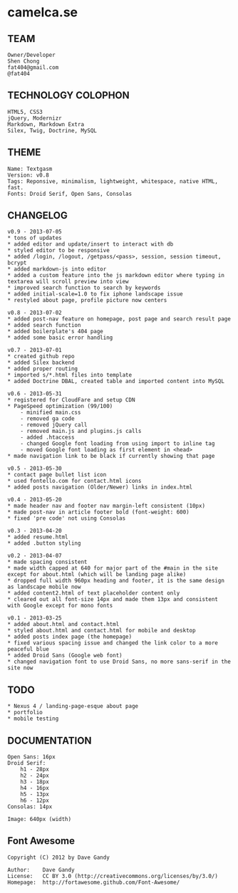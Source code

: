 # camelca.se

## TEAM

    Owner/Developer
    Shen Chong
    fat404@gmail.com
    @fat404

## TECHNOLOGY COLOPHON

    HTML5, CSS3
    jQuery, Modernizr
    Markdown, Markdown Extra
    Silex, Twig, Doctrine, MySQL

## THEME
  
    Name: Textgasm
    Version: v0.8
    Tags: Reponsive, minimalism, lightweight, whitespace, native HTML, fast.
    Fonts: Droid Serif, Open Sans, Consolas

## CHANGELOG
    v0.9 - 2013-07-05
    * tons of updates
    * added editor and update/insert to interact with db
    * styled editor to be responsive
    * added /login, /logout, /getpass/<pass>, session, session timeout, bcrypt
    * added markdown-js into editor
    * added a custom feature into the js markdown editor where typing in textarea will scroll preview into view
    * improved search function to search by keywords
    * added initial-scale=1.0 to fix iphone landscape issue
    * restyled about page, profile picture now centers

    v0.8 - 2013-07-02
    * added post-nav feature on homepage, post page and search result page
    * added search function
    * added boilerplate's 404 page
    * added some basic error handling

    v0.7 - 2013-07-01
    * created github repo
    * added Silex backend
    * added proper routing
    * imported s/*.html files into template
    * added Doctrine DBAL, created table and imported content into MySQL

    v0.6 - 2013-05-31
    * registered for CloudFare and setup CDN
    * PageSpeed optimization (99/100)
        - minified main.css
        - removed ga code
        - removed jQuery call
        - removed main.js and plugins.js calls
        - added .htaccess
        - changed Google font loading from using import to inline tag
        - moved Google font loading as first element in <head>
    * made navigation link to be black if currently showing that page

    v0.5 - 2013-05-30
    * contact page bullet list icon
    * used fontello.com for contact.html icons
    * added posts navigation (Older/Newer) links in index.html

    v0.4 - 2013-05-20
    * made header nav and footer nav margin-left consistent (10px)
    * made post-nav in article footer bold (font-weight: 600)
    * fixed 'pre code' not using Consolas

    v0.3 - 2013-04-20
    * added resume.html
    * added .button styling

    v0.2 - 2013-04-07
    * made spacing consistent
    * made width capped at 640 for major part of the #main in the site except for about.html (which will be landing page alike)
    * dropped full width 960px heading and footer, it is the same design as landscape mobile now
    * added content2.html of text placeholder content only
    * cleared out all font-size 14px and made them 13px and consistent with Google except for mono fonts

    v0.1 - 2013-03-25
    * added about.html and contact.html
    * styled about.html and contact.html for mobile and desktop
    * added posts index page (the homepage)
    * fixed various spacing issue and changed the link color to a more peaceful blue
    * added Droid Sans (Google web font)
    * changed navigation font to use Droid Sans, no more sans-serif in the site now

## TODO
  
    * Nexus 4 / landing-page-esque about page
    * portfolio
    * mobile testing

## DOCUMENTATION

    Open Sans: 16px
    Droid Serif:
        h1 - 28px
        h2 - 24px
        h3 - 18px
        h4 - 16px
        h5 - 13px
        h6 - 12px
    Consolas: 14px

    Image: 640px (width)

## Font Awesome

    Copyright (C) 2012 by Dave Gandy

    Author:    Dave Gandy
    License:   CC BY 3.0 (http://creativecommons.org/licenses/by/3.0/)
    Homepage:  http://fortawesome.github.com/Font-Awesome/